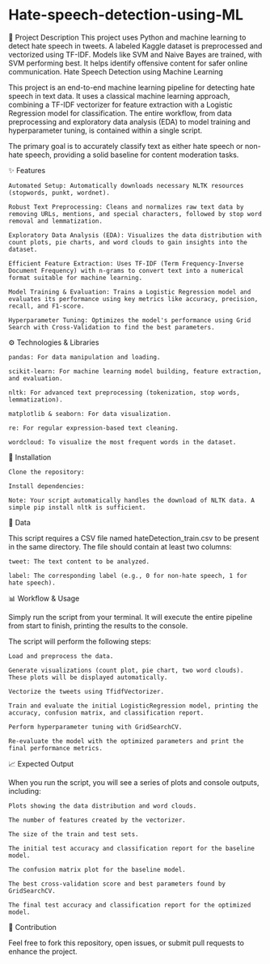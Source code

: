 # Hate-speech-detection-using-ML
📝 Project Description
This project uses Python and machine learning to detect hate speech in tweets. A labeled Kaggle dataset is preprocessed and vectorized using TF-IDF. Models like SVM and Naive Bayes are trained, with SVM performing best. It helps identify offensive content for safer online communication.
Hate Speech Detection using Machine Learning

This project is an end-to-end machine learning pipeline for detecting hate speech in text data. It uses a classical machine learning approach, combining a TF-IDF vectorizer for feature extraction with a Logistic Regression model for classification. The entire workflow, from data preprocessing and exploratory data analysis (EDA) to model training and hyperparameter tuning, is contained within a single script.

The primary goal is to accurately classify text as either hate speech or non-hate speech, providing a solid baseline for content moderation tasks.

✨ Features

    Automated Setup: Automatically downloads necessary NLTK resources (stopwords, punkt, wordnet).

    Robust Text Preprocessing: Cleans and normalizes raw text data by removing URLs, mentions, and special characters, followed by stop word removal and lemmatization.

    Exploratory Data Analysis (EDA): Visualizes the data distribution with count plots, pie charts, and word clouds to gain insights into the dataset.

    Efficient Feature Extraction: Uses TF-IDF (Term Frequency-Inverse Document Frequency) with n-grams to convert text into a numerical format suitable for machine learning.

    Model Training & Evaluation: Trains a Logistic Regression model and evaluates its performance using key metrics like accuracy, precision, recall, and F1-score.

    Hyperparameter Tuning: Optimizes the model's performance using Grid Search with Cross-Validation to find the best parameters.

⚙️ Technologies & Libraries

    pandas: For data manipulation and loading.

    scikit-learn: For machine learning model building, feature extraction, and evaluation.

    nltk: For advanced text preprocessing (tokenization, stop words, lemmatization).

    matplotlib & seaborn: For data visualization.

    re: For regular expression-based text cleaning.

    wordcloud: To visualize the most frequent words in the dataset.

🚀 Installation

    Clone the repository:

    Install dependencies:

    Note: Your script automatically handles the download of NLTK data. A simple pip install nltk is sufficient.

📂 Data

This script requires a CSV file named hateDetection_train.csv to be present in the same directory. The file should contain at least two columns:

    tweet: The text content to be analyzed.

    label: The corresponding label (e.g., 0 for non-hate speech, 1 for hate speech).

📊 Workflow & Usage

Simply run the script from your terminal. It will execute the entire pipeline from start to finish, printing the results to the console.

The script will perform the following steps:

    Load and preprocess the data.

    Generate visualizations (count plot, pie chart, two word clouds). These plots will be displayed automatically.

    Vectorize the tweets using TfidfVectorizer.

    Train and evaluate the initial LogisticRegression model, printing the accuracy, confusion matrix, and classification report.

    Perform hyperparameter tuning with GridSearchCV.

    Re-evaluate the model with the optimized parameters and print the final performance metrics.

📈 Expected Output

When you run the script, you will see a series of plots and console outputs, including:

    Plots showing the data distribution and word clouds.

    The number of features created by the vectorizer.

    The size of the train and test sets.

    The initial test accuracy and classification report for the baseline model.

    The confusion matrix plot for the baseline model.

    The best cross-validation score and best parameters found by GridSearchCV.

    The final test accuracy and classification report for the optimized model.

🤝 Contribution

Feel free to fork this repository, open issues, or submit pull requests to enhance the project.
